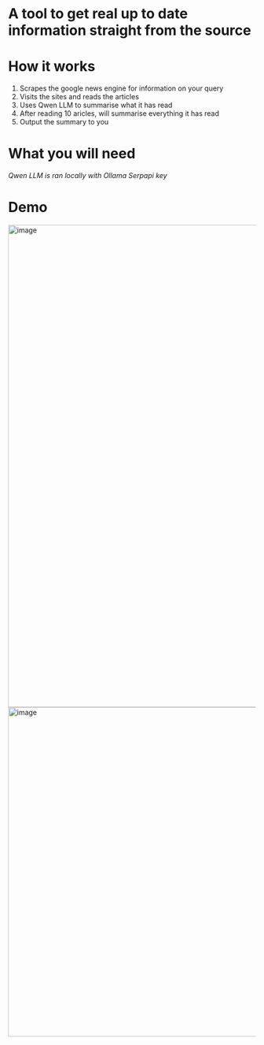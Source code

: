 # A tool to get real up to date information straight from the source

# How it works
1. Scrapes the google news engine for information on your query
2. Visits the sites and reads the articles
3. Uses Qwen LLM to summarise what it has read
4. After reading 10 aricles, will summarise everything it has read
5. Output the summary to you

# What you will need
*Qwen LLM is ran locally with Ollama*
*Serpapi key*

# Demo
<img width="734" height="979" alt="image" src="https://github.com/user-attachments/assets/e401d78c-4395-481e-987f-8de89eae16b2" />
<img width="965" height="669" alt="image" src="https://github.com/user-attachments/assets/882561d7-ea55-45e7-87c1-ee89681d4c69" />

